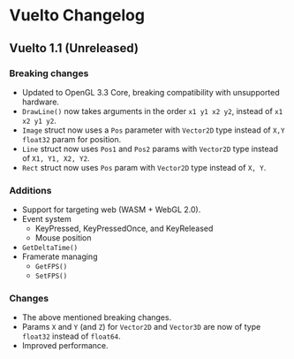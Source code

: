 # Vuelto Changelog

## Vuelto 1.1 (Unreleased)

### Breaking changes

- Updated to OpenGL 3.3 Core, breaking compatibility with unsupported hardware.
- `DrawLine()` now takes arguments in the order `x1 y1 x2 y2`, instead of `x1 x2 y1 y2`.
- `Image` struct now uses a `Pos` parameter with `Vector2D` type instead of `X,Y` `float32` param for position.
- `Line` struct now uses `Pos1` and `Pos2` params with `Vector2D` type instead of `X1, Y1, X2, Y2`.
- `Rect` struct now uses `Pos` param with `Vector2D` type instead of `X, Y`.

### Additions

- Support for targeting web (WASM + WebGL 2.0).
- Event system
  - KeyPressed, KeyPressedOnce, and KeyReleased
  - Mouse position
- `GetDeltaTime()`
- Framerate managing
  - `GetFPS()`
  - `SetFPS()`

### Changes

- The above mentioned breaking changes.
- Params `X` and `Y` (and `Z`) for `Vector2D` and `Vector3D` are now of type `float32` instead of `float64`.
- Improved performance.

<!-- TODO: review older versions and log their changes -->
